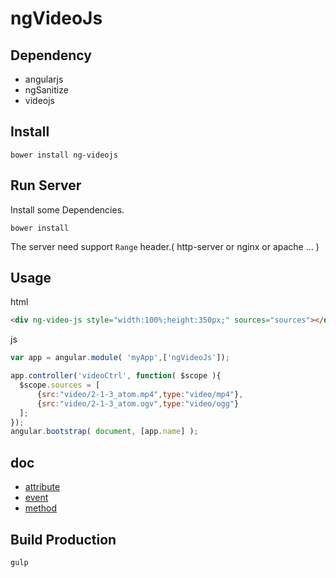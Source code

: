 
ngVideoJs
====================


## Dependency

* angularjs
* ngSanitize
* videojs

## Install

```
bower install ng-videojs
```

## Run Server

Install some Dependencies.

```
bower install
```

The server need support `Range` header.( http-server or nginx or apache ... )

## Usage

html

```html
<div ng-video-js style="width:100%;height:350px;" sources="sources"></div>
```

js

```js
var app = angular.module( 'myApp',['ngVideoJs']);

app.controller('videoCtrl', function( $scope ){
  $scope.sources = [
      {src:"video/2-1-3_atom.mp4",type:"video/mp4"},
      {src:"video/2-1-3_atom.ogv",type:"video/ogg"}
  ];
});
angular.bootstrap( document, [app.name] );
```

## doc

* [attribute](../master/doc/attribute.md)
* [event](../master/doc/event.md)
* [method](../master/doc/method.md)


## Build Production

```bash
gulp
```
